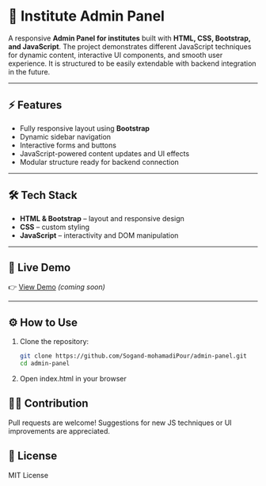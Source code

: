 # 🏫 Institute Admin Panel

A responsive **Admin Panel for institutes** built with **HTML, CSS, Bootstrap, and JavaScript**. The project demonstrates different JavaScript techniques for dynamic content, interactive UI components, and smooth user experience. It is structured to be easily extendable with backend integration in the future.

---

## ⚡ Features
- Fully responsive layout using **Bootstrap**
- Dynamic sidebar navigation
- Interactive forms and buttons
- JavaScript-powered content updates and UI effects
- Modular structure ready for backend connection

---

## 🛠️ Tech Stack
- **HTML & Bootstrap** – layout and responsive design
- **CSS** – custom styling
- **JavaScript** – interactivity and DOM manipulation

---

## 📡 Live Demo
👉 [View Demo](#) *(coming soon)*

---

## ⚙️ How to Use

1. Clone the repository:  
   ```bash
   git clone https://github.com/Sogand-mohamadiPour/admin-panel.git
   cd admin-panel
2. Open index.html in your browser

## 👩‍💻 Contribution
Pull requests are welcome! Suggestions for new JS techniques or UI improvements are appreciated.

## 📜 License
MIT License
